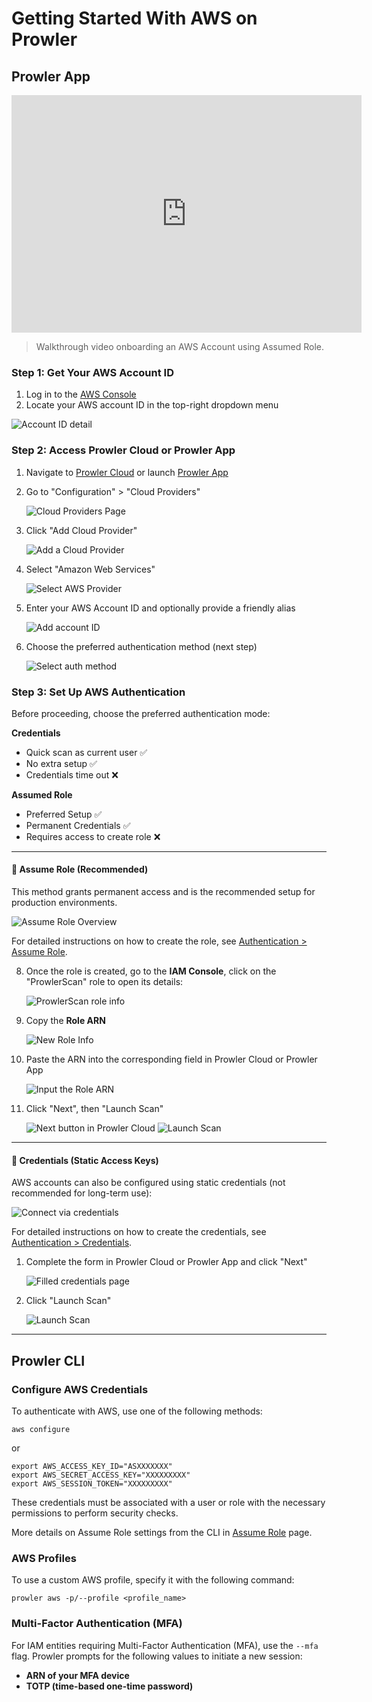 # Getting Started With AWS on Prowler

## Prowler App

<iframe width="560" height="380" src="https://www.youtube-nocookie.com/embed/RPgIWOCERzY" title="Prowler Cloud Onboarding AWS" frameborder="0" allow="accelerometer; autoplay; clipboard-write; encrypted-media; gyroscope; picture-in-picture" allowfullscreen="1"></iframe>

> Walkthrough video onboarding an AWS Account using Assumed Role.

### Step 1: Get Your AWS Account ID

1. Log in to the [AWS Console](https://console.aws.amazon.com)
2. Locate your AWS account ID in the top-right dropdown menu

![Account ID detail](./img/aws-account-id.png)


### Step 2: Access Prowler Cloud or Prowler App

1. Navigate to [Prowler Cloud](https://cloud.prowler.com/) or launch [Prowler App](../prowler-app.md)
2. Go to "Configuration" > "Cloud Providers"

    ![Cloud Providers Page](../img/cloud-providers-page.png)

3. Click "Add Cloud Provider"

    ![Add a Cloud Provider](../img/add-cloud-provider.png)

4. Select "Amazon Web Services"

    ![Select AWS Provider](./img/select-aws.png)

5. Enter your AWS Account ID and optionally provide a friendly alias

    ![Add account ID](./img/add-account-id.png)

6. Choose the preferred authentication method (next step)

    ![Select auth method](./img/select-auth-method.png)


### Step 3: Set Up AWS Authentication

Before proceeding, choose the preferred authentication mode:

**Credentials**

* Quick scan as current user ✅
* No extra setup ✅
* Credentials time out ❌

**Assumed Role**

* Preferred Setup ✅
* Permanent Credentials ✅
* Requires access to create role ❌


---

#### 🔐 Assume Role (Recommended)

This method grants permanent access and is the recommended setup for production environments.

![Assume Role Overview](img/assume-role-overview.png)

For detailed instructions on how to create the role, see [Authentication > Assume Role](./authentication.md#assume-role-recommended).

8. Once the role is created, go to the **IAM Console**, click on the "ProwlerScan" role to open its details:

    ![ProwlerScan role info](./img/prowler-scan-pre-info.png)

9. Copy the **Role ARN**

    ![New Role Info](./img/get-role-arn.png)

10. Paste the ARN into the corresponding field in Prowler Cloud or Prowler App

    ![Input the Role ARN](./img/paste-role-arn-prowler.png)

11. Click "Next", then "Launch Scan"

    ![Next button in Prowler Cloud](./img/next-button-prowler-cloud.png)
    ![Launch Scan](./img/launch-scan-button-prowler-cloud.png)

---

#### 🔑 Credentials (Static Access Keys)

AWS accounts can also be configured using static credentials (not recommended for long-term use):

![Connect via credentials](./img/connect-via-credentials.png)

For detailed instructions on how to create the credentials, see [Authentication > Credentials](./authentication.md#credentials).

1. Complete the form in Prowler Cloud or Prowler App and click "Next"

    ![Filled credentials page](./img/prowler-cloud-credentials-next.png)

2. Click "Launch Scan"

    ![Launch Scan](./img/launch-scan-button-prowler-cloud.png)

---

## Prowler CLI

### Configure AWS Credentials

To authenticate with AWS, use one of the following methods:

```console
aws configure
```

or

```console
export AWS_ACCESS_KEY_ID="ASXXXXXXX"
export AWS_SECRET_ACCESS_KEY="XXXXXXXXX"
export AWS_SESSION_TOKEN="XXXXXXXXX"
```

These credentials must be associated with a user or role with the necessary permissions to perform security checks.

More details on Assume Role settings from the CLI in [Assume Role](./role-assumption.md) page.


### AWS Profiles

To use a custom AWS profile, specify it with the following command:

```console
prowler aws -p/--profile <profile_name>
```

### Multi-Factor Authentication (MFA)

For IAM entities requiring Multi-Factor Authentication (MFA), use the `--mfa` flag. Prowler prompts for the following values to initiate a new session:

- **ARN of your MFA device**
- **TOTP (time-based one-time password)**
